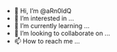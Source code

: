 - 👋 Hi, I’m @aRn0ldQ
- 👀 I’m interested in ...
- 🌱 I’m currently learning ...
- 💞️ I’m looking to collaborate on ...
- 📫 How to reach me ...

<!---
aRn0ldQ/aRn0ldQ is a ✨ special ✨ repository because its `README.md` (this file) appears on your GitHub profile.
You can click the Preview link to take a look at your changes.
--->
